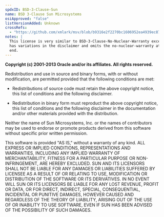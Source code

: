 ```yaml
---
spdxID: BSD-3-Clause-Sun
name: BSD 3-Clause Sun Microsystems
osiApproved: "false"
listVersionAdded: Unknown
crossRefs: 
  - "https://github.com/xmlark/msv/blob/b9316e2f2270bc1606952ea4939ec87fbba157f3/xsdlib/src/main/java/com/sun/msv/datatype/regexp/InternalImpl.java"
notes: |
  This license is very similar to BSD-3-Clause-No-Nuclear-Warranty except it
  has variations in the disclaimer and omits the no-nuclear-warranty at the
  end.
---
```


**Copyright (c) 2001-2013 Oracle and/or its affiliates. All rights reserved.**

Redistribution and use in source and binary forms, with or without modification, are permitted provided that the following conditions are met:

- Redistributions of source code must retain the above copyright notice, this list of conditions and the following disclaimer.

- Redistribution in binary form must reproduct the above copyright notice, this list of conditions and the following disclaimer in the documentation and/or other materials provided with the distribution.

Neither the name of Sun Microsystems, Inc. or the names of contributors may be used to endorse or promote products derived from this software without specific prior written permission.

This software is provided "AS IS," without a warranty of any kind. ALL EXPRESS OR IMPLIED CONDITIONS, REPRESENTATIONS AND WARRANTIES, INCLUDING ANY IMPLIED WARRANTY OF MERCHANTABILITY, FITNESS FOR A PARTICULAR PURPOSE OR NON-INFRINGEMENT, ARE HEREBY EXCLUDED. SUN AND ITS LICENSORS SHALL NOT BE LIABLE FOR ANY DAMAGES OR LIABILITIES SUFFERED BY LICENSEE AS A RESULT OF OR RELATING TO USE, MODIFICATION OR DISTRIBUTION OF THE SOFTWARE OR ITS DERIVATIVES. IN NO EVENT WILL SUN OR ITS LICENSORS BE LIABLE FOR ANY LOST REVENUE, PROFIT OR DATA, OR FOR DIRECT, INDIRECT, SPECIAL, CONSEQUENTIAL, INCIDENTAL OR PUNITIVE DAMAGES, HOWEVER CAUSED AND REGARDLESS OF THE THEORY OF LIABILITY, ARISING OUT OF THE USE OF OR INABILITY TO USE SOFTWARE, EVEN IF SUN HAS BEEN ADVISED OF THE POSSIBILITY OF SUCH DAMAGES.
